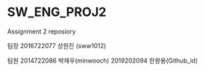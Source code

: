 # SW_ENG_PROJ2
Assignment 2 reposiory

팀장
2016722077 성원진 (sww1012) 

팀원 
2014722086 박재우(minwooch) 
2019202094 한왕용(Github_id) 

